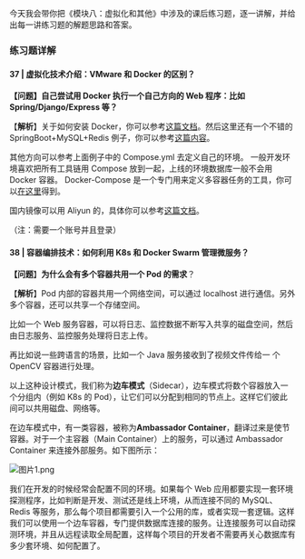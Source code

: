 <p data-nodeid="525" class="">今天我会带你把《模块八：虚拟化和其他》中涉及的课后练习题，逐一讲解，并给出每一讲练习题的解题思路和答案。</p>
<h3 data-nodeid="526">练习题详解</h3>
<h4 data-nodeid="527">37 | 虚拟化技术介绍：VMware 和 Docker 的区别？</h4>
<p data-nodeid="528"><strong data-nodeid="556">【问题】自己尝试用 Docker 执行一个自己方向的 Web 程序：比如 Spring/Django/Express 等？</strong></p>
<p data-nodeid="529">【<strong data-nodeid="570">解析</strong>】关于如何安装 Docker，你可以参考<a href="https://docs.docker.com/get-docker/" data-nodeid="564">这篇文档</a>。然后这里还有一个不错的 SpringBoot+MySQL+Redis 例子，你可以参考<a href="https://github.com/tomoyane/springboot-bestpractice" data-nodeid="568">这篇内容</a>。</p>
<p data-nodeid="530">其他方向可以参考上面例子中的 Compose.yml 去定义自己的环境。 一般开发环境喜欢把所有工具链用 Compose 放到一起，上线的环境数据库一般不会用 Docker 容器。 Docker-Compose 是一个专门用来定义多容器任务的工具，你可以<a href="https://docs.docker.com/compose/install/" data-nodeid="574">在这里</a>得到。</p>
<p data-nodeid="531">国内镜像可以用 Aliyun 的，具体你可以参考<a href="https://cr.console.aliyun.com/cn-hangzhou/instances/mirrors" data-nodeid="579">这篇文档</a>。</p>
<p data-nodeid="532">（注：需要一个账号并且登录）</p>
<h4 data-nodeid="533">38 | 容器编排技术：如何利用 K8s 和 Docker Swarm 管理微服务？</h4>
<p data-nodeid="534"><strong data-nodeid="593">【问题</strong>】<strong data-nodeid="594">为什么会有多个容器共用一个 Pod 的需求</strong>？</p>
<p data-nodeid="535">【<strong data-nodeid="600">解析</strong>】Pod 内部的容器共用一个网络空间，可以通过 localhost 进行通信。另外多个容器，还可以共享一个存储空间。</p>
<p data-nodeid="536">比如一个 Web 服务容器，可以将日志、监控数据不断写入共享的磁盘空间，然后由日志服务、监控服务处理将日志上传。</p>
<p data-nodeid="537">再比如说一些跨语言的场景，比如一个 Java 服务接收到了视频文件传给一 个 OpenCV 容器进行处理。</p>
<p data-nodeid="538">以上这种设计模式，我们称为<strong data-nodeid="608">边车模式</strong>（Sidecar），边车模式将数个容器放入一个分组内（例如 K8s 的 Pod），让它们可以分配到相同的节点上。这样它们彼此间可以共用磁盘、网络等。</p>
<p data-nodeid="539">在边车模式中，有一类容器，被称为<strong data-nodeid="614">Ambassador Container</strong>，翻译过来是使节容器。对于一个主容器（Main Container）上的服务，可以通过 Ambassador Container 来连接外部服务。如下图所示：</p>
<p data-nodeid="1200" class=""><img src="https://s0.lgstatic.com/i/image6/M01/04/2F/CioPOWAjdxiATdfKAADv_hHJszc514.png" alt="图片1.png" data-nodeid="1203"></p>



<p data-nodeid="541" class="te-preview-highlight">我们在开发的时候经常会配置不同的环境。如果每个 Web 应用都要实现一套环境探测程序，比如判断是开发、测试还是线上环境，从而连接不同的 MySQL、Redis 等服务，那么每个项目都需要引入一个公用的库，或者实现一套逻辑。这样我们可以使用一个边车容器，专门提供数据库连接的服务。让连接服务可以自动探测环境，并且从远程读取全局配置，这样每个项目的开发者不需要再关心数据库有多少套环境、如何配置了。</p>


